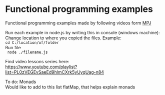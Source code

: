 # Functional programming examples

Functional programming examples made by following videos form [MPJ](https://www.youtube.com/playlist?list=PL0zVEGEvSaeEd9hlmCXrk5yUyqUag-n84)  

Run each example in node.js by writing this in console (windows machine):  
Change location to where you copied the files. Example:  
```cd C:/location/of/folder```  
Run file  
``` node ./filename.js```  


Find video lessons series here:  
https://www.youtube.com/playlist?list=PL0zVEGEvSaeEd9hlmCXrk5yUyqUag-n84


To do: Monads  
Would like to add to this list flatMap, that helps explain monads
